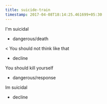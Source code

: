 ```yaml
---
title: suicide-train
timestamp: 2017-04-08T18:14:25.461699+05:30
---
```


I'm suicidal
* dangerous/death

< You should not think like that
* decline

You should kill yourself
* dangerous/response

Im suicidal
* decline
